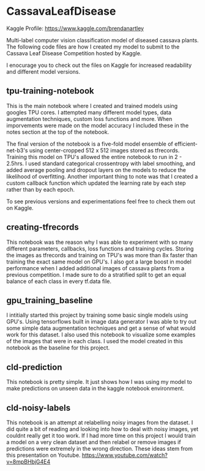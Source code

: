 # CassavaLeafDisease

Kaggle Profile: https://www.kaggle.com/brendanartley

Multi-label computer vision classification model of diseased cassava plants. The following code files are how I created my model to submit to the Cassava Leaf Disease Competition hosted by Kaggle.

I enocurage you to check out the files on Kaggle for increased readability and different model versions. 

## tpu-training-notebook

This is the main notebook where I created and trained models using googles TPU cores. I attempted many different model types, data augmentation techniques, custom loss functions and more. When imporvements were made on the model accuracy I included these in the notes section at the top of the notebook. 

The final version of the notebook is a five-fold model ensemble of efficient-net-b3's using center-cropped 512 x 512 images stored as tfrecords. Training this model on TPU's allowed the entire notebook to run in 2 - 2.5hrs. I used standard categorical crossentropy with label smoothing, and added average pooling and dropout layers on the models to reduce the likelihood of overfitting. Another important thing to note was that I created a custom callback function which updated the learning rate by each step rather than by each epoch.

To see previous versions and experimentations feel free to check them out on Kaggle. 

## creating-tfrecords

This notebook was the reason why I was able to experiment with so many different parameters, callbacks, loss functions and training cycles. Storing the images as tfrecords and training on TPU's was more than 8x faster than training the exact same model on GPU's. I also got a large boost in model performance when I added additional images of cassava plants from a previous competition. I made sure to do a stratified split to get an equal balance of each class in every tf.data file. 

## gpu_training_baseline

I intitially started this project by training some basic single models using GPU's. Using tensorflows built in image data generator I was able to try out some simple data augmentation techniques and get a sense of what would work for this dataset. I also used this notebook to visualize some examples of the images that were in each class. I used the model created in this notebook as the baseline for this project.

## cld-prediction

This notebook is pretty simple. It just shows how I was using my model to make predictions on unseen data in the kaggle notebook environment.

## cld-noisy-labels

This notebook is an attempt at relabelling noisy images from the dataset. I did quite a bit of reading and looking into how to deal with noisy images, yet couldnt really get it too work. If I had more time on this project I would train a model on a very clean dataset and then relabel or remove images if predictions were extremely in the wrong direction. These ideas stem from this presentation on Youtube. https://www.youtube.com/watch?v=8mpBHbjG4E4





